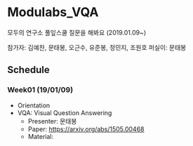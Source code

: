 # Modulabs_VQA
모두의 연구소 풀잎스쿨 질문을 해봐요 (2019.01.09~)

참가자: 김예찬, 문태봉, 오근수, 유준봉, 정민지, 조원호
퍼실이: 문태봉

## Schedule
### Week01 (19/01/09)
* Orientation
* VQA: Visual Question Answering
  + Presenter: 문태봉
  + Paper: https://arxiv.org/abs/1505.00468
  + Material:
